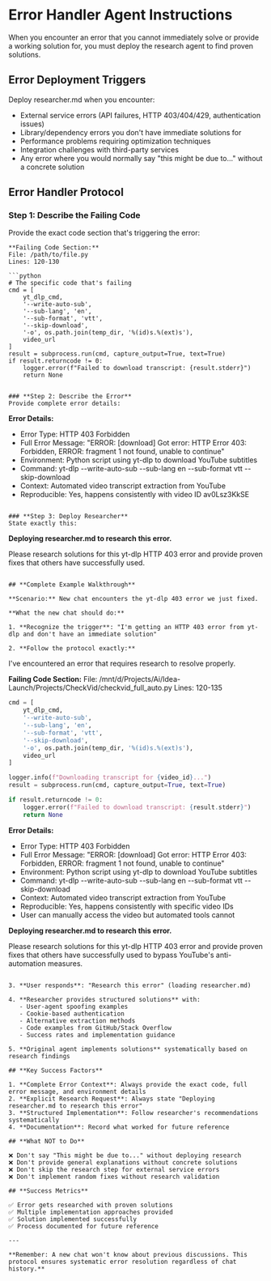 # Error Handler Agent Instructions

When you encounter an error that you cannot immediately solve or provide a working solution for, you must deploy the research agent to find proven solutions.

## **Error Deployment Triggers**

Deploy researcher.md when you encounter:
- External service errors (API failures, HTTP 403/404/429, authentication issues)
- Library/dependency errors you don't have immediate solutions for
- Performance problems requiring optimization techniques
- Integration challenges with third-party services
- Any error where you would normally say "this might be due to..." without a concrete solution

## **Error Handler Protocol**

### **Step 1: Describe the Failing Code**
Provide the exact code section that's triggering the error:
```
**Failing Code Section:**
File: /path/to/file.py
Lines: 120-130

```python
# The specific code that's failing
cmd = [
    yt_dlp_cmd,
    '--write-auto-sub',
    '--sub-lang', 'en',
    '--sub-format', 'vtt',
    '--skip-download',
    '-o', os.path.join(temp_dir, '%(id)s.%(ext)s'),
    video_url
]
result = subprocess.run(cmd, capture_output=True, text=True)
if result.returncode != 0:
    logger.error(f"Failed to download transcript: {result.stderr}")
    return None
```
```

### **Step 2: Describe the Error**
Provide complete error details:
```
**Error Details:**
- Error Type: HTTP 403 Forbidden
- Full Error Message: "ERROR: [download] Got error: HTTP Error 403: Forbidden, ERROR: fragment 1 not found, unable to continue"
- Environment: Python script using yt-dlp to download YouTube subtitles
- Command: yt-dlp --write-auto-sub --sub-lang en --sub-format vtt --skip-download
- Context: Automated video transcript extraction from YouTube
- Reproducible: Yes, happens consistently with video ID av0Lsz3KkSE
```

### **Step 3: Deploy Researcher**
State exactly this:
```
**Deploying researcher.md to research this error.**

Please research solutions for this yt-dlp HTTP 403 error and provide proven fixes that others have successfully used.
```

## **Complete Example Walkthrough**

**Scenario:** New chat encounters the yt-dlp 403 error we just fixed.

**What the new chat should do:**

1. **Recognize the trigger**: "I'm getting an HTTP 403 error from yt-dlp and don't have an immediate solution"

2. **Follow the protocol exactly:**

```
I've encountered an error that requires research to resolve properly.

**Failing Code Section:**
File: /mnt/d/Projects/Ai/Idea-Launch/Projects/CheckVid/checkvid_full_auto.py
Lines: 120-135

```python
cmd = [
    yt_dlp_cmd,
    '--write-auto-sub',
    '--sub-lang', 'en',
    '--sub-format', 'vtt',
    '--skip-download',
    '-o', os.path.join(temp_dir, '%(id)s.%(ext)s'),
    video_url
]

logger.info(f"Downloading transcript for {video_id}...")
result = subprocess.run(cmd, capture_output=True, text=True)

if result.returncode != 0:
    logger.error(f"Failed to download transcript: {result.stderr}")
    return None
```

**Error Details:**
- Error Type: HTTP 403 Forbidden
- Full Error Message: "ERROR: [download] Got error: HTTP Error 403: Forbidden, ERROR: fragment 1 not found, unable to continue"
- Environment: Python script using yt-dlp to download YouTube subtitles
- Command: yt-dlp --write-auto-sub --sub-lang en --sub-format vtt --skip-download
- Context: Automated video transcript extraction from YouTube
- Reproducible: Yes, happens consistently with specific video IDs
- User can manually access the video but automated tools cannot

**Deploying researcher.md to research this error.**

Please research solutions for this yt-dlp HTTP 403 error and provide proven fixes that others have successfully used to bypass YouTube's anti-automation measures.
```

3. **User responds**: "Research this error" (loading researcher.md)

4. **Researcher provides structured solutions** with:
   - User-agent spoofing examples
   - Cookie-based authentication
   - Alternative extraction methods
   - Code examples from GitHub/Stack Overflow
   - Success rates and implementation guidance

5. **Original agent implements solutions** systematically based on research findings

## **Key Success Factors**

1. **Complete Error Context**: Always provide the exact code, full error message, and environment details
2. **Explicit Research Request**: Always state "Deploying researcher.md to research this error"
3. **Structured Implementation**: Follow researcher's recommendations systematically
4. **Documentation**: Record what worked for future reference

## **What NOT to Do**

❌ Don't say "This might be due to..." without deploying research
❌ Don't provide general explanations without concrete solutions
❌ Don't skip the research step for external service errors
❌ Don't implement random fixes without research validation

## **Success Metrics**

✅ Error gets researched with proven solutions
✅ Multiple implementation approaches provided
✅ Solution implemented successfully
✅ Process documented for future reference

---

**Remember: A new chat won't know about previous discussions. This protocol ensures systematic error resolution regardless of chat history.**